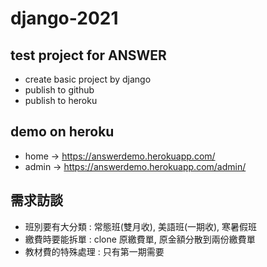 # django-2021

## test project for ANSWER
- create basic project by django
- publish to github
- publish to heroku

## demo on heroku
- home -> https://answerdemo.herokuapp.com/
- admin -> https://answerdemo.herokuapp.com/admin/

## 需求訪談
- 班別要有大分類 : 常態班(雙月收), 美語班(一期收), 寒暑假班
- 繳費時要能拆單 : clone 原繳費單, 原金額分散到兩份繳費單
- 教材費的特殊處理 : 只有第一期需要